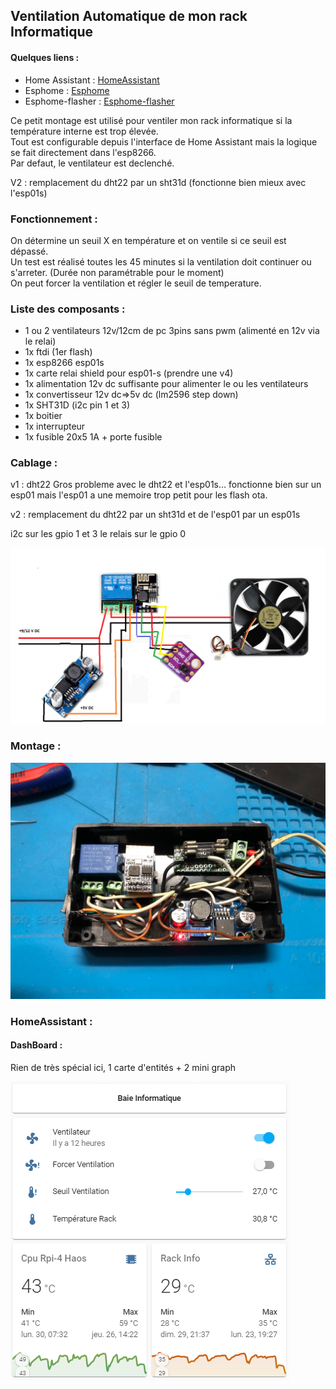 ## Ventilation Automatique de mon rack Informatique

#### Quelques liens :
- Home Assistant : [HomeAssistant](https://www.home-assistant.io/) 
- Esphome : [Esphome](https://esphome.io/index.html) 
- Esphome-flasher : [Esphome-flasher](https://github.com/esphome/esphome-flasher/releases)

Ce petit montage est utilisé pour ventiler mon rack informatique si la température interne est trop élevée.    
Tout est configurable depuis l'interface de Home Assistant mais la logique se fait directement dans l'esp8266.   
Par defaut, le ventilateur est declenché.

V2 : remplacement du dht22 par un sht31d (fonctionne bien mieux avec l'esp01s)

### Fonctionnement :

On détermine un seuil X en température et on ventile si ce seuil est dépassé.   
Un test est réalisé toutes les 45 minutes si la ventilation doit continuer ou s'arreter. (Durée non paramétrable pour le moment)  
On peut forcer la ventilation et régler le seuil de temperature.

### Liste des composants :

- 1 ou 2 ventilateurs 12v/12cm de pc 3pins sans pwm (alimenté en 12v via le relai)
- 1x ftdi (1er flash)
- 1x esp8266 esp01s
- 1x carte relai shield pour esp01-s (prendre une v4)
- 1x alimentation 12v dc suffisante pour alimenter le ou les ventilateurs
- 1x convertisseur 12v dc=>5v dc (lm2596 step down)
- 1x SHT31D (i2c pin 1 et 3)
- 1x boitier
- 1x interrupteur
- 1x fusible 20x5 1A + porte fusible

### Cablage :

v1 : dht22
Gros probleme avec le dht22 et l'esp01s... fonctionne bien sur un esp01
mais l'esp01 a une memoire trop petit pour les flash ota.

v2 : remplacement du dht22 par un sht31d et de l'esp01 par un esp01s

i2c sur les gpio 1 et 3
le relais sur le gpio 0

![links](https://github.com/NicoDupont/esp_ventilation_rack_info/blob/main/img/shema.png?raw=true)

### Montage :

![links](https://github.com/NicoDupont/esp_ventilation_rack_info/blob/main/img/boitier.jpg?raw=true)


### HomeAssistant :

#### DashBoard :

Rien de très spécial ici, 1 carte d'entités  + 2 mini graph

![links](https://github.com/NicoDupont/esp_ventilation_rack_info/blob/main/img/dashboardha.png?raw=true)
    






